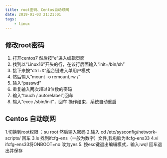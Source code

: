```yaml
---
title: root密码、Centos自动联网
date: 2019-01-03 21:21:01
tags:
    - linux
---
```

## 修改root密码
1.	打开centos7 然后按“e”进入编辑页面
2.	找到以“Linux16”开头的行，在该行后面输入“init=/bin/sh”
3.	接下来按“ctrl+X”组合键进入单用户模式
4.	然后输入“mount -o remount,rw /”
5.	输入“passwd”
6.	重复输入两次超过8位数的密码
7.	输入“touch /.autorelabel”,回车
8.	输入“exec /sbin/init”，回车  操作结束，系统自动重启
## Centos 自动联网
1.切换到root权限 ：su root   然后输入密码
2.输入 cd /etc/sysconfig/network-scripts/ 回车
3.ls  找到ifcfg-ens（一般为数字）文件,我电脑为ifcfg-ens33
4.vi ifcfg-ens33将ONBOOT=no  改为yes
5. 按esc键退出编辑模式，输入:wq! 回车退出并保存
